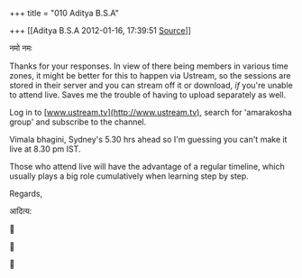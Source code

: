 +++
title = "010 Aditya B.S.A"

+++
[[Aditya B.S.A	2012-01-16, 17:39:51 [Source](https://groups.google.com/g/samskrita/c/8lOFGogGPbY)]]



नमो नमः

  

Thanks for your responses. In view of there being members in various time zones, it might be better for this to happen via Ustream, so the sessions are stored in their server and you can stream off it or download, *if* you're unable to attend live. Saves me the trouble of having to upload separately as well.

  

Log in to [www.ustream.tv](http://www.ustream.tv), search for 'amarakosha group' and subscribe to the channel.

  

Vimala bhagini, Sydney's 5.30 hrs ahead so I'm guessing you can't make it live at 8.30 pm IST.

  

Those who attend live will have the advantage of a regular timeline, which usually plays a big role cumulatively when learning step by step.

  

Regards,

  

आदित्य:

  

  

  

  

  



  







